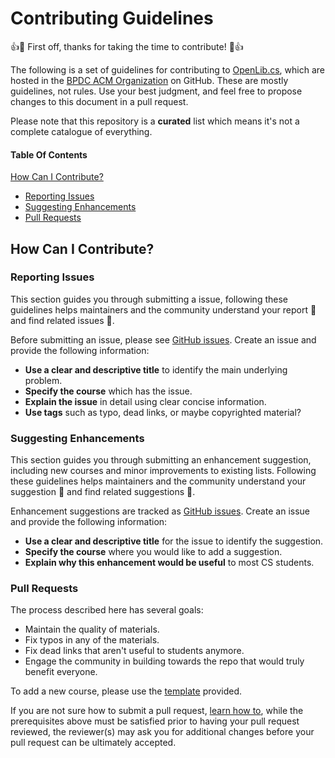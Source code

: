# Contributing Guidelines

:+1::tada: First off, thanks for taking the time to contribute! :tada::+1:

The following is a set of guidelines for contributing to [OpenLib.cs](https://github.com/bpdc-acm/OpenLib.cs), which are hosted in the [BPDC ACM Organization](https://github.com/bpdc-acm) on GitHub. These are mostly guidelines, not rules. Use your best judgment, and feel free to propose changes to this document in a pull request.

Please note that this repository is a **curated** list which means it's not a complete catalogue of everything.

#### Table Of Contents

[How Can I Contribute?](#how-can-i-contribute)
  * [Reporting Issues](#reporting-issues)
  * [Suggesting Enhancements](#suggesting-enhancements)
  * [Pull Requests](#pull-requests)

## How Can I Contribute?

### Reporting Issues

This section guides you through submitting a issue, following these guidelines helps maintainers and the community understand your report :pencil: and find related issues :mag_right:.

Before submitting an issue, please see [GitHub issues](https://guides.github.com/features/issues/). Create an issue and provide the following information:

* **Use a clear and descriptive title** to identify the main underlying problem.
* **Specify the course** which has the issue.
* **Explain the issue** in detail using clear concise information.
* **Use tags** such as typo, dead links, or maybe copyrighted material?

### Suggesting Enhancements

This section guides you through submitting an enhancement suggestion, including new courses and minor improvements to existing lists. Following these guidelines helps maintainers and the community understand your suggestion :pencil: and find related suggestions :mag_right:.

Enhancement suggestions are tracked as [GitHub issues](https://guides.github.com/features/issues/). Create an issue and provide the following information:

* **Use a clear and descriptive title** for the issue to identify the suggestion.
* **Specify the course** where you would like to add a suggestion.
* **Explain why this enhancement would be useful** to most CS students.

### Pull Requests

The process described here has several goals:

- Maintain the quality of materials.
- Fix typos in any of the materials.
- Fix dead links that aren't useful to students anymore.
- Engage the community in building towards the repo that would truly benefit everyone.

To add a new course, please use the [template](Assets/TEMPLATE.md) provided.

If you are not sure how to submit a pull request, [learn how to](https://help.github.com/articles/using-pull-requests/), while the prerequisites above must be satisfied prior to having your pull request reviewed, the reviewer(s) may ask you for additional changes before your pull request can be ultimately accepted.
